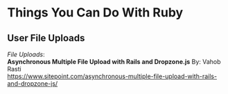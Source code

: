 # Things You Can Do With Ruby
## User File Uploads<br>

_File Uploads_:<br>
**Asynchronous Multiple File Upload with Rails and Dropzone.js**
By: Vahob Rasti<br>
https://www.sitepoint.com/asynchronous-multiple-file-upload-with-rails-and-dropzone-js/

